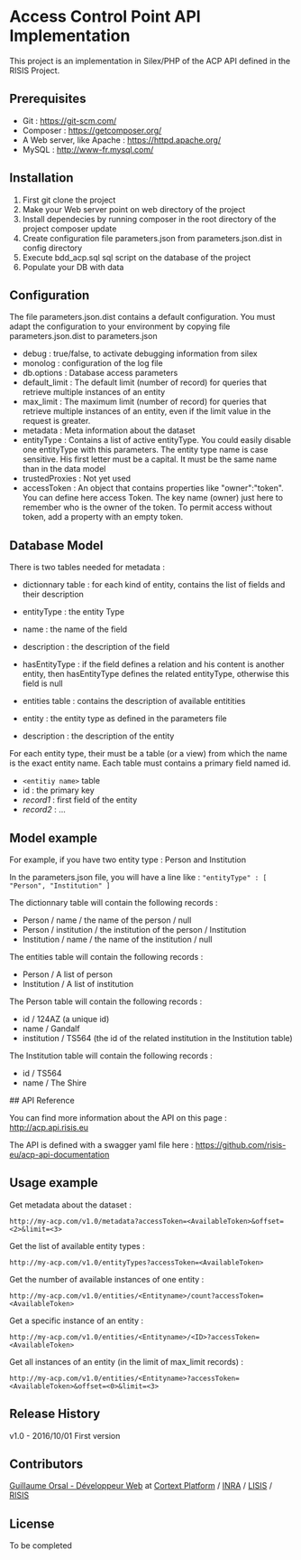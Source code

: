 # Access Control Point API Implementation

This project is an implementation in Silex/PHP of the ACP API defined in the RISIS Project.

## Prerequisites

* Git : https://git-scm.com/
* Composer : https://getcomposer.org/
* A Web server, like Apache : https://httpd.apache.org/
* MySQL : http://www-fr.mysql.com/

## Installation

1. First git clone the project
2. Make your Web server point on web directory of the project
3. Install dependecies by running composer in the root directory of the project
composer update
4. Create configuration file parameters.json from parameters.json.dist in config directory
5. Execute bdd_acp.sql sql script on the database of the project
6. Populate your DB with data

## Configuration

The file parameters.json.dist contains a default configuration. You must adapt the configuration to your environment by copying file parameters.json.dist to parameters.json

* debug : true/false, to activate debugging information from silex
* monolog : configuration of the log file
* db.options : Database access parameters
* default_limit : The default limit (number of record) for queries that retrieve multiple instances of an entity
* max_limit : The maximum limit (number of record) for queries that retrieve multiple instances of an entity, even if the limit value in the request is greater.
* metadata : Meta information about the dataset
* entityType : Contains a list of active entityType. You could easily disable one entityType with this parameters. The entity type name is case sensitive. His first letter must be a capital. It must be the same name than in the data model
* trustedProxies : Not yet used
* accessToken : An object that contains properties like "owner":"token". You can define here access Token. The key name (owner) just here to remember who is the owner of the token. To permit access without token, add a property with an empty token.


## Database Model

There is two tables needed for metadata :

* dictionnary table : for each kind of entity, contains the list of fields and their description
 * entityType : the entity Type
 * name : the name of the field
 * description : the description of the field
 * hasEntityType : if the field defines a relation and his content is another entity, then hasEntityType defines the related entityType, otherwise this field is null

* entities table : contains the description of available entitities
 * entity : the entity type as defined in the parameters file
 * description : the description of the entity

For each entity type, their must be a table (or a view) from which the name is the exact entity name. Each table must contains a primary field named id.

* `<entitiy name>` table
 * id : the primary key
 * *record1* : first field of the entity
 * *record2* : ...


## Model example

For example, if you have two entity type : Person and Institution

In the parameters.json file, you will have a line like :
`"entityType" : [ "Person", "Institution" ]`

The dictionnary table will contain the following records :
* Person / name / the name of the person / null
* Person / institution / the institution of the person / Institution
* Institution / name / the name of the institution / null

The entities table will contain the following records :
* Person / A list of person
* Institution / A list of institution

The Person table will contain the following records :
* id / 124AZ (a unique id)
* name / Gandalf
* institution / TS564 (the id of the related institution in the Institution table)

The Institution table will contain the following records :
* id / TS564
* name / The Shire


## API Reference

You can find more information about the API on this page : <http://acp.api.risis.eu>

The API is defined with a swagger yaml file here : <https://github.com/risis-eu/acp-api-documentation>


## Usage example

Get metadata about the dataset :

`http://my-acp.com/v1.0/metadata?accessToken=<AvailableToken>&offset=<2>&limit=<3>`

Get the list of available entity types :

`http://my-acp.com/v1.0/entityTypes?accessToken=<AvailableToken>`

Get the number of available instances of one entity :

`http://my-acp.com/v1.0/entities/<Entityname>/count?accessToken=<AvailableToken>`

Get a specific instance of an entity :

`http://my-acp.com/v1.0/entities/<Entityname>/<ID>?accessToken=<AvailableToken>`

Get all instances of an entity (in the limit of max_limit records) :

`http://my-acp.com/v1.0/entities/<Entityname>?accessToken=<AvailableToken>&offset=<0>&limit=<3>`


## Release History

v1.0 - 2016/10/01 First version


## Contributors

[Guillaume Orsal - Développeur Web](https://www.orsal.fr "CV Ingénieur informatique indépendant") at [Cortext Platform](http://www.cortext.net) / [INRA](http://www.inra.fr) / [LISIS](http://www.umr-lisis.org) / [RISIS](http://risis.eu)


## License

To be completed
